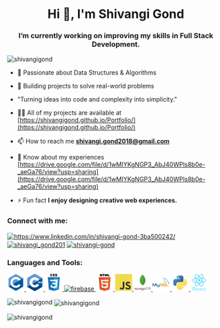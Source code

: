 <h1 align="center">Hi 👋, I'm Shivangi Gond</h1>
<h3 align="center">I’m currently working on improving my skills in Full Stack Development.</h3>

<p align="left"> <img src="https://komarev.com/ghpvc/?username=shivangigond&label=Profile%20views&color=0e75b6&style=flat" alt="shivangigond" /> </p>

- 🔗 Passionate about Data Structures & Algorithms
  
- 🌟 Building projects to solve real-world problems
  
- "Turning ideas into code and complexity into simplicity."

- 👨‍💻 All of my projects are available at [https://shivangigond.github.io/Portfolio/](https://shivangigond.github.io/Portfolio/)

- 📫 How to reach me **shivangi.gond2018@gmail.com**

- 📄 Know about my experiences [https://drive.google.com/file/d/1wMIYKgNGP3_AbJ40WPls8b0e-_aeGa76/view?usp=sharing](https://drive.google.com/file/d/1wMIYKgNGP3_AbJ40WPls8b0e-_aeGa76/view?usp=sharing)

- ⚡ Fun fact **I enjoy designing creative web experiences.**

<h3 align="left">Connect with me:</h3>
<p align="left">
<a href="https://linkedin.com/in/https://www.linkedin.com/in/shivangi-gond-3ba500242/" target="blank"><img align="center" src="https://raw.githubusercontent.com/rahuldkjain/github-profile-readme-generator/master/src/images/icons/Social/linked-in-alt.svg" alt="https://www.linkedin.com/in/shivangi-gond-3ba500242/" height="30" width="40" /></a>
<a href="https://www.hackerrank.com/shivangi_gond201" target="blank"><img align="center" src="https://raw.githubusercontent.com/rahuldkjain/github-profile-readme-generator/master/src/images/icons/Social/hackerrank.svg" alt="shivangi_gond201" height="30" width="40" /></a>
<a href="https://www.leetcode.com/shivangi-gond" target="blank"><img align="center" src="https://raw.githubusercontent.com/rahuldkjain/github-profile-readme-generator/master/src/images/icons/Social/leet-code.svg" alt="shivangi-gond" height="30" width="40" /></a>
</p>

<h3 align="left">Languages and Tools:</h3>
<p align="left"> <a href="https://www.cprogramming.com/" target="_blank" rel="noreferrer"> <img src="https://raw.githubusercontent.com/devicons/devicon/master/icons/c/c-original.svg" alt="c" width="40" height="40"/> </a> <a href="https://www.w3schools.com/cpp/" target="_blank" rel="noreferrer"> <img src="https://raw.githubusercontent.com/devicons/devicon/master/icons/cplusplus/cplusplus-original.svg" alt="cplusplus" width="40" height="40"/> </a> <a href="https://www.w3schools.com/css/" target="_blank" rel="noreferrer"> <img src="https://raw.githubusercontent.com/devicons/devicon/master/icons/css3/css3-original-wordmark.svg" alt="css3" width="40" height="40"/> </a> <a href="https://firebase.google.com/" target="_blank" rel="noreferrer"> <img src="https://www.vectorlogo.zone/logos/firebase/firebase-icon.svg" alt="firebase" width="40" height="40"/> </a> <a href="https://www.w3.org/html/" target="_blank" rel="noreferrer"> <img src="https://raw.githubusercontent.com/devicons/devicon/master/icons/html5/html5-original-wordmark.svg" alt="html5" width="40" height="40"/> </a> <a href="https://developer.mozilla.org/en-US/docs/Web/JavaScript" target="_blank" rel="noreferrer"> <img src="https://raw.githubusercontent.com/devicons/devicon/master/icons/javascript/javascript-original.svg" alt="javascript" width="40" height="40"/> </a> <a href="https://www.mongodb.com/" target="_blank" rel="noreferrer"> <img src="https://raw.githubusercontent.com/devicons/devicon/master/icons/mongodb/mongodb-original-wordmark.svg" alt="mongodb" width="40" height="40"/> </a> <a href="https://www.mysql.com/" target="_blank" rel="noreferrer"> <img src="https://raw.githubusercontent.com/devicons/devicon/master/icons/mysql/mysql-original-wordmark.svg" alt="mysql" width="40" height="40"/> </a> <a href="https://www.python.org" target="_blank" rel="noreferrer"> <img src="https://raw.githubusercontent.com/devicons/devicon/master/icons/python/python-original.svg" alt="python" width="40" height="40"/> </a> <a href="https://reactjs.org/" target="_blank" rel="noreferrer"> <img src="https://raw.githubusercontent.com/devicons/devicon/master/icons/react/react-original-wordmark.svg" alt="react" width="40" height="40"/> </a> </p>

<p><img align="left" src="https://github-readme-stats.vercel.app/api/top-langs?username=shivangigond&show_icons=true&locale=en&layout=compact" alt="shivangigond" /></p>

<p>&nbsp;<img align="center" src="https://github-readme-stats.vercel.app/api?username=shivangigond&show_icons=true&locale=en" alt="shivangigond" /></p>

<p><img align="center" src="https://github-readme-streak-stats.herokuapp.com/?user=shivangigond&" alt="shivangigond" /></p>

